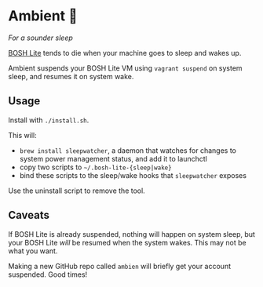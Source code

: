 # Ambient :pill:

_For a sounder sleep_

[BOSH Lite](https://github.com/cloudfoundry/bosh-lite) tends to die when your machine goes to sleep and wakes up.

Ambient suspends your BOSH Lite VM using `vagrant suspend` on system sleep, and resumes it on system wake.

## Usage

Install with `./install.sh`.

This will:

* `brew install sleepwatcher`, a daemon that watches for changes to system power management status, and add it to launchctl
* copy two scripts to `~/.bosh-lite-{sleep|wake}`
* bind these scripts to the sleep/wake hooks that `sleepwatcher` exposes

Use the uninstall script to remove the tool.

## Caveats

If BOSH Lite is already suspended, nothing will happen on system sleep, but your BOSH Lite _will_ be resumed when the system wakes. This may not be what you want.

Making a new GitHub repo called `ambien` will briefly get your account suspended. Good times!
